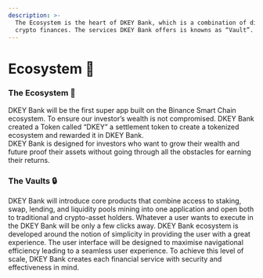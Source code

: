 ```yaml
---
description: >-
  The Ecosystem is the heart of DKEY Bank, which is a combination of different
  crypto finances. The services DKEY Bank offers is knowns as “Vault”.
---
```


# Ecosystem 🧬

### The Ecosystem 🌳 

DKEY Bank will be the first super app built on the Binance Smart Chain ecosystem. To ensure our investor’s wealth is not compromised. DKEY Bank created a Token called “DKEY” a settlement token to create a tokenized ecosystem and rewarded it in DKEY Bank.  
DKEY Bank is designed for investors who want to grow their wealth and future proof their assets without going through all the obstacles for earning their returns. 

### The Vaults 🔒 

DKEY Bank will introduce core products that combine access to staking, swap, lending, and liquidity pools mining into one application and open both to traditional and crypto-asset holders. Whatever a user wants to execute in the DKEY Bank will be only a few clicks away. DKEY Bank ecosystem is developed around the notion of simplicity in providing the user with a great experience. The user interface will be designed to maximise navigational efficiency leading to a seamless user experience. To achieve this level of scale, DKEY Bank creates each financial service with security and effectiveness in mind.

